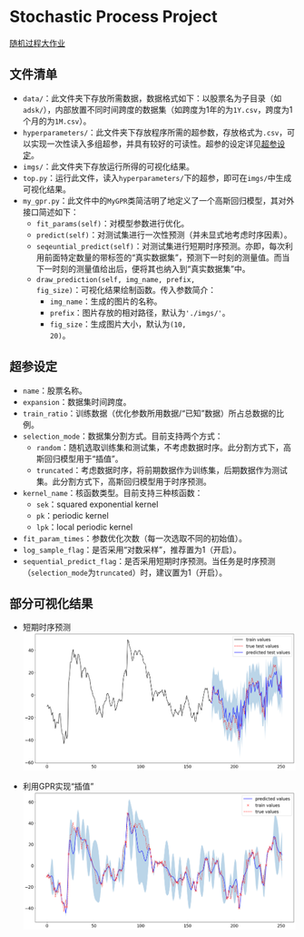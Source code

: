 # Stochastic Process Project

[随机过程大作业](https://cloud.tsinghua.edu.cn/f/ee0ce3608b3b4bd78f6d/?dl=1)

## 文件清单

- <code>data/</code>：此文件夹下存放所需数据，数据格式如下：以股票名为子目录（如<code>adsk/</code>），内部放置不同时间跨度的数据集（如跨度为1年的为<code>1Y.csv</code>，跨度为1个月的为<code>1M.csv</code>）。
- <code>hyperparameters/</code>：此文件夹下存放程序所需的超参数，存放格式为<code>.csv</code>，可以实现一次性读入多组超参，并具有较好的可读性。超参的设定详见[超参设定](#超参设定)。
- <code>imgs/</code>：此文件夹下存放运行所得的可视化结果。
- <code>top.py</code>：运行此文件，读入<code>hyperparameters/</code>下的超参，即可在<code>imgs/</code>中生成可视化结果。
- <code>my_gpr.py</code>：此文件中的<code>MyGPR</code>类简洁明了地定义了一个高斯回归模型，其对外接口简述如下：
  - <code>fit_params(self)</code>：对模型参数进行优化。
  - <code>predict(self)</code>：对测试集进行一次性预测（并未显式地考虑时序因素）。
  - <code>seqeuntial_predict(self)</code>：对测试集进行短期时序预测。亦即，每次利用前面特定数量的带标签的“真实数据集”，预测下一时刻的测量值。而当下一时刻的测量值给出后，便将其也纳入到“真实数据集”中。
  - <code>draw_prediction(self, img_name, prefix, fig_size)</code>：可视化结果绘制函数。传入参数简介：
    - <code>img_name</code>：生成的图片的名称。
    - <code>prefix</code>：图片存放的相对路径，默认为<code>'./imgs/'</code>。
    - <code>fig_size</code>：生成图片大小，默认为<code>(10, 20)</code>。

## 超参设定

- <code>name</code>：股票名称。
- <code>expansion</code>：数据集时间跨度。
- <code>train_ratio</code>：训练数据（优化参数所用数据/“已知”数据）所占总数据的比例。
- <code>selection_mode</code>：数据集分割方式。目前支持两个方式：
  - <code>random</code>：随机选取训练集和测试集，不考虑数据时序。此分割方式下，高斯回归模型用于“插值”。
  - <code>truncated</code>：考虑数据时序，将前期数据作为训练集，后期数据作为测试集。此分割方式下，高斯回归模型用于时序预测。
- <code>kernel_name</code>：核函数类型。目前支持三种核函数：
  - <code>sek</code>：squared exponential kernel
  - <code>pk</code>：periodic kernel
  - <code>lpk</code>：local periodic kernel
- <code>fit_param_times</code>：参数优化次数（每一次选取不同的初始值）。
- <code>log_sample_flag</code>：是否采用“对数采样”，推荐置为1（开启）。
- <code>sequential_predict_flag</code>：是否采用短期时序预测。当任务是时序预测（<code>selection_mode</code>为<code>truncated</code>）时，建议置为1（开启）。

## 部分可视化结果

- 短期时序预测
![短期序列预测](imgs/adsk_1Y_tr_0.7_sm_truncated_kn_lpk_spf_1.png)

- 利用GPR实现“插值”
![利用GPR实现“插值”](imgs/adsk_1Y_tr_0.3_sm_random_kn_lpk.png)

